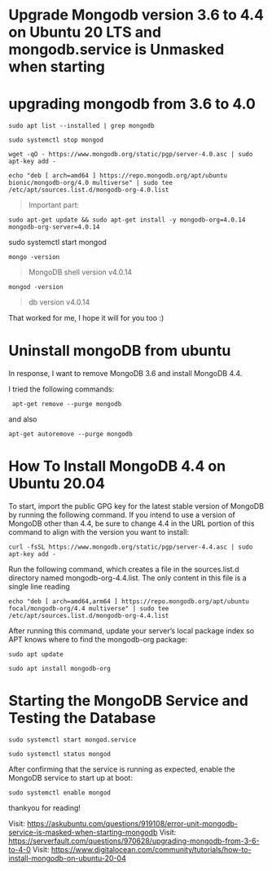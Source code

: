# Upgrade Mongodb version 3.6 to 4.4 on Ubuntu 20 LTS and mongodb.service is Unmasked when starting

# upgrading mongodb from 3.6 to 4.0
```
sudo apt list --installed | grep mongodb
```
```
sudo systemctl stop mongod
```
```
wget -qO - https://www.mongodb.org/static/pgp/server-4.0.asc | sudo apt-key add -
```
```
echo "deb [ arch=amd64 ] https://repo.mongodb.org/apt/ubuntu bionic/mongodb-org/4.0 multiverse" | sudo tee /etc/apt/sources.list.d/mongodb-org-4.0.list
```

>Important part:
```
sudo apt-get update && sudo apt-get install -y mongodb-org=4.0.14 mongodb-org-server=4.0.14 
```
sudo systemctl start mongod
```
mongo -version
```
>MongoDB shell version v4.0.14

```
mongod -version
```
>db version v4.0.14

That worked for me, I hope it will for you too :)

# Uninstall mongoDB from ubuntu

In response, I want to remove MongoDB 3.6 and install MongoDB 4.4.

I tried the following commands:
```
 apt-get remove --purge mongodb
```
and also
```
apt-get autoremove --purge mongodb
```

# How To Install MongoDB 4.4 on Ubuntu 20.04

To start, import the public GPG key for the latest stable version of MongoDB by running the following command. If you intend to use a version of MongoDB other than 4.4, be sure to change 4.4 in the URL portion of this command to align with the version you want to install:
```
curl -fsSL https://www.mongodb.org/static/pgp/server-4.4.asc | sudo apt-key add -
```

Run the following command, which creates a file in the sources.list.d directory named mongodb-org-4.4.list. The only content in this file is a single line reading 
```
echo "deb [ arch=amd64,arm64 ] https://repo.mongodb.org/apt/ubuntu focal/mongodb-org/4.4 multiverse" | sudo tee /etc/apt/sources.list.d/mongodb-org-4.4.list
```

After running this command, update your server’s local package index so APT knows where to find the mongodb-org package:
```
sudo apt update
```
```
sudo apt install mongodb-org
```
# Starting the MongoDB Service and Testing the Database

```
sudo systemctl start mongod.service
```
```
sudo systemctl status mongod
```

After confirming that the service is running as expected, enable the MongoDB service to start up at boot:
```
sudo systemctl enable mongod
```


thankyou for reading!

Visit: https://askubuntu.com/questions/919108/error-unit-mongodb-service-is-masked-when-starting-mongodb
Visit: https://serverfault.com/questions/970628/upgrading-mongodb-from-3-6-to-4-0
Visit: https://www.digitalocean.com/community/tutorials/how-to-install-mongodb-on-ubuntu-20-04


